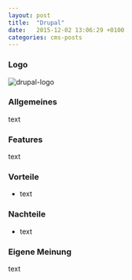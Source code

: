 ```yaml
---
layout: post
title:  "Drupal"
date:   2015-12-02 13:06:29 +0100
categories: cms-posts
---
```


<h3>Logo</h3>

<img src="../../../../assets/drupal.png" alt="drupal-logo">

<h3>Allgemeines</h3>

<p>text</p>

<h3>Features</h3>

<p>text</p>

<h3>Vorteile</h3>

<ul>
	<li>text</li>
</ul>

<h3>Nachteile</h3>

<ul>
	<li>text</li>
</ul>

<h3>Eigene Meinung</h3>

<p>text</p>
